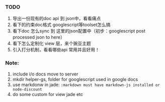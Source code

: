
### TODO
1. 导出一份现有的doc api 到 json中，看看痛点
2. 看下的约束doc格式 googlescript等toolset怎么搞
3. 看下doc 怎么sync 到 这里的json配置中（初步：googlescript post processed json to here）
4. 看下怎么定制化 view 层，来个豌豆主题
5. 引入打分机制，看看哪些api 常用并且好用！


### Note:
1. include i/o docs move to server
2. mkdir helper-gs, folder for googlescript used in google docs
3. use markdonw in jade:
`:markdown must have markdown-js installed or node-discount`
4. do some custom for view jade etc